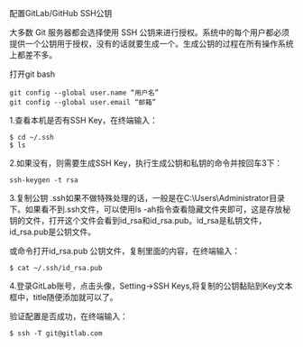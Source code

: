 配置GitLab/GitHub SSH公钥

大多数 Git 服务器都会选择使用 SSH 公钥来进行授权。系统中的每个用户都必须提供一个公钥用于授权，没有的话就要生成一个。生成公钥的过程在所有操作系统上都差不多。


打开git bash
```
git config --global user.name “用户名”
git config --global user.email “邮箱”
```

1.查看本机是否有SSH Key，在终端输入：
```
$ cd ~/.ssh
$ ls
```

2.如果没有，则需要生成SSH Key，执行生成公钥和私钥的命令并按回车3下：
```
ssh-keygen -t rsa
```

3.复制公钥
.ssh如果不做特殊处理的话，一般是在C:\Users\Administrator目录下。如果看不到.ssh文件，可以使用ls -ah指令查看隐藏文件夹即可，这是存放秘钥的文件，打开这个文件会看到id_rsa和id_rsa.pub。id_rsa是私钥文件，id_rsa.pub是公钥文件。

或命令打开id_rsa.pub 公钥文件，复制里面的内容，在终端输入：
```
$ cat ~/.ssh/id_rsa.pub
```

4.登录GitLab账号，点击头像，Setting->SSH Keys,将复制的公钥黏贴到Key文本框中，title随便添加就可以了。


验证配置是否成功，在终端输入：
```
$ ssh -T git@gitlab.com
```